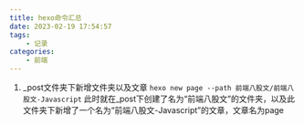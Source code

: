 ```yaml
---
title: hexo命令汇总
date: 2023-02-19 17:54:57
tags: 
    - 记录
categories: 
    - 前端
---
```



1. _post文件夹下新增文件夹以及文章
`hexo new page --path 前端八股文/前端八股文-Javascript`
此时就在_post下创建了名为“前端八股文”的文件夹，以及此文件夹下新增了一个名为“前端八股文-Javascript”的文章，文章名为page

